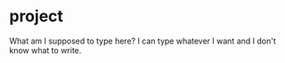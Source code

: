 # project

What am I supposed to type here? I can type whatever I want and I don't know what to write.
